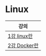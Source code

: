 # Linux
|강의|
|------|
|[1강 linux란](https://github.com/joesiheon496/Linux/blob/master/linux_%EC%84%A4%EB%AA%85/1%EA%B0%95%20%EB%A6%AC%EB%88%85%EC%8A%A4%EB%9E%80.md)|
|[2강 Docker란](https://github.com/joesiheon496/Linux/blob/master/linux_%EC%84%A4%EB%AA%85/2%EA%B0%95%20Docker%EB%9E%80.md)|
